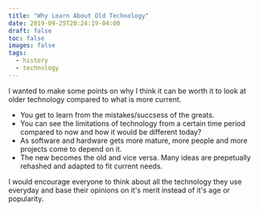 ```yaml
---
title: "Why Learn About Old Technology"
date: 2019-09-25T20:24:19-04:00
draft: false
toc: false
images: false
tags:
  - history
  - technology
---
```


I wanted to make some points on why I think it can be worth it to look at older technology compared to what is more current.

* You get to learn from the mistakes/succsess of the greats.
* You can see the limitations of technology from a certain time period compared to now and how it would be different today?
* As software and hardware gets more mature, more people and more projects come to depend on it.
* The new becomes the old and vice versa. Many ideas are prepetually rehashed and adapted to fit current needs.

I would encourage everyone to think about all the technology they use everyday and base their opinions on it's merit instead of it's age or popularity.
